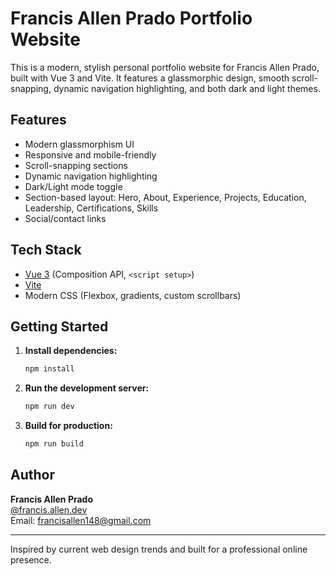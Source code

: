
# Francis Allen Prado Portfolio Website

This is a modern, stylish personal portfolio website for Francis Allen Prado, built with Vue 3 and Vite. It features a glassmorphic design, smooth scroll-snapping, dynamic navigation highlighting, and both dark and light themes.

## Features

- Modern glassmorphism UI
- Responsive and mobile-friendly
- Scroll-snapping sections
- Dynamic navigation highlighting
- Dark/Light mode toggle
- Section-based layout: Hero, About, Experience, Projects, Education, Leadership, Certifications, Skills
- Social/contact links

## Tech Stack

- [Vue 3](https://vuejs.org/) (Composition API, `<script setup>`)
- [Vite](https://vitejs.dev/)
- Modern CSS (Flexbox, gradients, custom scrollbars)

## Getting Started

1. **Install dependencies:**
   ```sh
   npm install
   ```
2. **Run the development server:**
   ```sh
   npm run dev
   ```
3. **Build for production:**
   ```sh
   npm run build
   ```

## Author

**Francis Allen Prado**  
[@francis.allen.dev](https://www.linkedin.com/in/francis-allen-prado)  
Email: francisallen148@gmail.com

---
Inspired by current web design trends and built for a professional online presence.
